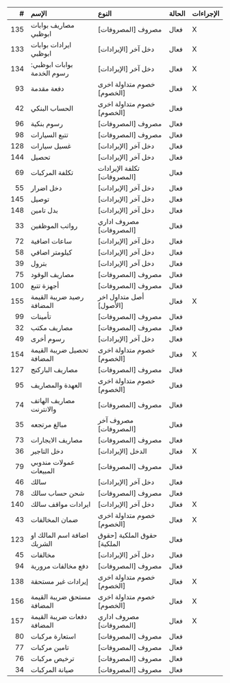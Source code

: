 |   # | الإسم                      | النوع                       | الحالة   | الإجراءات   |
|----:|:---------------------------|:----------------------------|:---------|:------------|
| 135 | مصاريف بوابات ابوظبي       | مصروف [المصروفات]           | فعال     | X           |
| 133 | ايرادات بوابات ابوظبي      | دخل آخر [الإيرادات]         | فعال     | X           |
| 134 | بوابات ابوظبي: رسوم الخدمة | دخل آخر [الإيرادات]         | فعال     | X           |
|  93 | دفعة مقدمة                 | خصوم متداولة اخرى [الخصوم]  | فعال     | X           |
|  42 | الحساب البنكي              | خصوم متداولة اخرى [الخصوم]  | فعال     |             |
|  96 | رسوم بنكية                 | مصروف [المصروفات]           | فعال     |             |
|  98 | تتبع السيارات              | مصروف [المصروفات]           | فعال     |             |
| 128 | غسيل سيارات                | دخل آخر [الإيرادات]         | فعال     |             |
| 144 | تحصيل                      | دخل آخر [الإيرادات]         | فعال     |             |
|  69 | تكلفة المركبات             | تكلفة الإيرادات [المصروفات] | فعال     |             |
|  55 | دخل اضرار                  | دخل آخر [الإيرادات]         | فعال     |             |
| 145 | توصيل                      | دخل آخر [الإيرادات]         | فعال     |             |
| 148 | بدل تامين                  | دخل آخر [الإيرادات]         | فعال     |             |
|  33 | رواتب الموظفين             | مصروف اداري [المصروفات]     | فعال     |             |
|  72 | ساعات اضافية               | دخل آخر [الإيرادات]         | فعال     |             |
|  58 | كيلومتر اضافي              | دخل آخر [الإيرادات]         | فعال     |             |
|  39 | بترول                      | دخل آخر [الإيرادات]         | فعال     |             |
|  75 | مصاريف الوقود              | مصروف [المصروفات]           | فعال     |             |
| 100 | أجهزة تتبع                 | مصروف [المصروفات]           | فعال     |             |
| 155 | رصيد ضريبة القيمة المضافة  | أصل متداول اخر [الأصول]     | فعال     | X           |
|  99 | تأمينات                    | مصروف [المصروفات]           | فعال     |             |
|  32 | مصاريف مكتب                | مصروف [المصروفات]           | فعال     |             |
|  49 | رسوم أخرى                  | دخل آخر [الإيرادات]         | فعال     |             |
| 154 | تحصيل ضريبة القيمة المضافة | خصوم متداولة اخرى [الخصوم]  | فعال     | X           |
| 127 | مصاريف الباركنج            | مصروف [المصروفات]           | فعال     |             |
|  95 | العهدة والمصاريف           | خصوم متداولة اخرى [الخصوم]  | فعال     |             |
|  74 | مصاريف الهاتف والانترنت    | مصروف [المصروفات]           | فعال     |             |
|  35 | مبالغ مرتجعه               | مصروف آخر [المصروفات]       | فعال     |             |
|  73 | مصاريف الايجارات           | مصروف [المصروفات]           | فعال     |             |
|  36 | دخل التاجير                | الدخل [الإيرادات]           | فعال     | X           |
|  79 | عمولات مندوبي المبيعات     | مصروف [المصروفات]           | فعال     |             |
|  46 | سالك                       | دخل آخر [الإيرادات]         | فعال     |             |
|  78 | شحن حساب سالك              | مصروف [المصروفات]           | فعال     |             |
| 140 | ايرادات مواقف سالك         | دخل آخر [الإيرادات]         | فعال     | X           |
|  43 | ضمان المخالفات             | خصوم متداولة اخرى [الخصوم]  | فعال     | X           |
| 123 | اضافة اسم المالك او الشريك | حقوق الملكية [حقوق الملكية] | فعال     |             |
|  45 | مخالفات                    | دخل آخر [الإيرادات]         | فعال     |             |
|  94 | دفع مخالفات مرورية         | مصروف [المصروفات]           | فعال     |             |
| 138 | إيرادات غير مستحقة         | خصوم متداولة اخرى [الخصوم]  | فعال     | X           |
| 156 | مستحق ضريبة القيمة المضافة | خصوم متداولة اخرى [الخصوم]  | فعال     | X           |
| 157 | دفعات ضريبة القيمة المضافة | مصروف اداري [المصروفات]     | فعال     | X           |
|  80 | استعارة مركبات             | مصروف [المصروفات]           | فعال     |             |
|  77 | تامين مركبات               | مصروف [المصروفات]           | فعال     |             |
|  76 | ترخيص مركبات               | مصروف [المصروفات]           | فعال     |             |
|  34 | صيانة المركبات             | مصروف [المصروفات]           | فعال     |             |